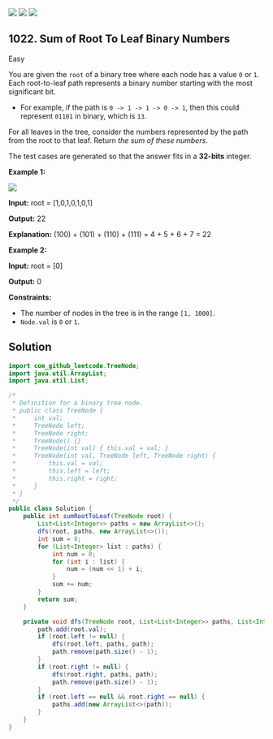[![](https://img.shields.io/github/stars/javadev/LeetCode-in-Java?label=Stars&style=flat-square)](https://github.com/javadev/LeetCode-in-Java)
[![](https://img.shields.io/github/forks/javadev/LeetCode-in-Java?label=Fork%20me%20on%20GitHub%20&style=flat-square)](https://github.com/javadev/LeetCode-in-Java/fork)
[![](https://img.shields.io/badge/-LeetCode%20in%20Kotlin-blue?style=flat-square)](https://github.com/javadev/LeetCode-in-Kotlin)

## 1022\. Sum of Root To Leaf Binary Numbers

Easy

You are given the `root` of a binary tree where each node has a value `0` or `1`. Each root-to-leaf path represents a binary number starting with the most significant bit.

*   For example, if the path is `0 -> 1 -> 1 -> 0 -> 1`, then this could represent `01101` in binary, which is `13`.

For all leaves in the tree, consider the numbers represented by the path from the root to that leaf. Return _the sum of these numbers_.

The test cases are generated so that the answer fits in a **32-bits** integer.

**Example 1:**

![](https://assets.leetcode.com/uploads/2019/04/04/sum-of-root-to-leaf-binary-numbers.png)

**Input:** root = [1,0,1,0,1,0,1]

**Output:** 22

**Explanation:** (100) + (101) + (110) + (111) = 4 + 5 + 6 + 7 = 22

**Example 2:**

**Input:** root = [0]

**Output:** 0

**Constraints:**

*   The number of nodes in the tree is in the range `[1, 1000]`.
*   `Node.val` is `0` or `1`.

## Solution

```java
import com_github_leetcode.TreeNode;
import java.util.ArrayList;
import java.util.List;

/*
 * Definition for a binary tree node.
 * public class TreeNode {
 *     int val;
 *     TreeNode left;
 *     TreeNode right;
 *     TreeNode() {}
 *     TreeNode(int val) { this.val = val; }
 *     TreeNode(int val, TreeNode left, TreeNode right) {
 *         this.val = val;
 *         this.left = left;
 *         this.right = right;
 *     }
 * }
 */
public class Solution {
    public int sumRootToLeaf(TreeNode root) {
        List<List<Integer>> paths = new ArrayList<>();
        dfs(root, paths, new ArrayList<>());
        int sum = 0;
        for (List<Integer> list : paths) {
            int num = 0;
            for (int i : list) {
                num = (num << 1) + i;
            }
            sum += num;
        }
        return sum;
    }

    private void dfs(TreeNode root, List<List<Integer>> paths, List<Integer> path) {
        path.add(root.val);
        if (root.left != null) {
            dfs(root.left, paths, path);
            path.remove(path.size() - 1);
        }
        if (root.right != null) {
            dfs(root.right, paths, path);
            path.remove(path.size() - 1);
        }
        if (root.left == null && root.right == null) {
            paths.add(new ArrayList<>(path));
        }
    }
}
```